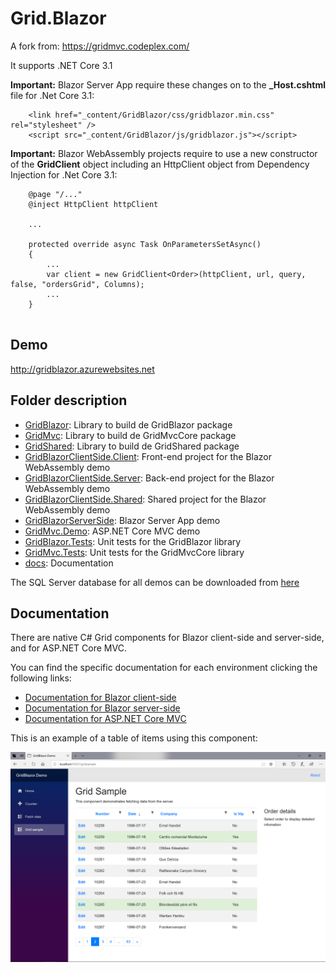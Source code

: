 # Grid.Blazor

A fork from: https://gridmvc.codeplex.com/

It supports .NET Core 3.1

**Important:** Blazor Server App require these changes on to the **_Host.cshtml** file for .Net Core 3.1:
    
```
    <link href="_content/GridBlazor/css/gridblazor.min.css" rel="stylesheet" />
    <script src="_content/GridBlazor/js/gridblazor.js"></script>
```

**Important:** Blazor WebAssembly projects require to use a new constructor of the **GridClient** object including an HttpClient object from Dependency Injection for .Net Core 3.1:
    
```razor
    @page "/..."
    @inject HttpClient httpClient

    ...
    
    protected override async Task OnParametersSetAsync()
    {
        ...
        var client = new GridClient<Order>(httpClient, url, query, false, "ordersGrid", Columns);
        ...
    }
    
```

## Demo 
http://gridblazor.azurewebsites.net

## Folder description
* [GridBlazor](./GridBlazor): Library to build de GridBlazor package
* [GridMvc](./GridMvc): Library to build de GridMvcCore package
* [GridShared](./GridShared): Library to build de GridShared package
* [GridBlazorClientSide.Client](./GridBlazorClientSide.Client): Front-end project for the Blazor WebAssembly demo
* [GridBlazorClientSide.Server](./GridBlazorClientSide.Server): Back-end project for the Blazor WebAssembly demo
* [GridBlazorClientSide.Shared](./GridBlazorClientSide.Shared): Shared project for the Blazor WebAssembly demo
* [GridBlazorServerSide](./GridBlazorServerSide): Blazor Server App demo
* [GridMvc.Demo](./GridMvc.Demo): ASP.NET Core MVC demo
* [GridBlazor.Tests](./GridBlazor.Tests): Unit tests for the GridBlazor library
* [GridMvc.Tests](./GridMvc.Tests): Unit tests for the GridMvcCore library
* [docs](./docs): Documentation

The SQL Server database for all demos can be downloaded from [here](./GridMvc.Demo/App_Data)

## Documentation
There are native C# Grid components for Blazor client-side and server-side, and for ASP.NET Core MVC.

You can find the specific documentation for each environment clicking the following links:
* [Documentation for Blazor client-side](./docs/blazor_client/Documentation.md)
* [Documentation for Blazor server-side](./docs/blazor_server/Documentation.md)
* [Documentation for ASP.NET Core MVC](./docs/dotnetcore/Documentation.md)

This is an example of a table of items using this component:

![Image of GridBlazor](./docs/images/GridBlazor.png)


